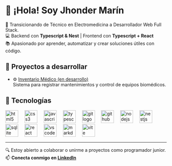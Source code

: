 # 👋 ¡Hola! Soy Jhonder Marín

🎯 Transicionando de Técnico en Electromedicina a Desarrollador Web Full Stack.  
💻 Backend con **Typescript & Nest** | Frontend con **Typescript + React**  
📚 Apasionado por aprender, automatizar y crear soluciones útiles con código.

## 🚀 Proyectos a desarrollar

- ⚙️ [Inventario Médico (en desarrollo)](https://github.com/tu-user/inventario-medico)  
  Sistema para registrar mantenimientos y control de equipos biomédicos.

## 🔧 Tecnologías
<div align="left">
  <img src="https://skillicons.dev/icons?i=html" height="40" alt="html5 logo"  />
  <img width="12" />
  <img src="https://skillicons.dev/icons?i=css" height="40" alt="css3 logo"  />
  <img width="12" />
  <img src="https://skillicons.dev/icons?i=js" height="40" alt="javascript logo"  />
  <img width="12" />
  <img src="https://skillicons.dev/icons?i=ts" height="40" alt="typescript logo"  />
  <img width="12" />
  <img src="https://skillicons.dev/icons?i=git" height="40" alt="git logo"  />
  <img width="12" />
  <img src="https://skillicons.dev/icons?i=github" height="40" alt="github logo"  />
  <img width="12" />
  <img src="https://skillicons.dev/icons?i=nodejs" height="40" alt="nodejs logo"  />
  <img width="12" />
  <img src="https://skillicons.dev/icons?i=nestjs" height="40" alt="nestjs logo"  />
  <img width="12" />
  <img src="https://skillicons.dev/icons?i=sqlite" height="40" alt="sqlite logo"  />
  <img width="12" />
  <img src="https://skillicons.dev/icons?i=react" height="40" alt="react logo"  />
  <img width="12" />
  <img src="https://skillicons.dev/icons?i=vscode" height="40" alt="vscode logo"  />
  <img width="12" />
  <img src="https://skillicons.dev/icons?i=md" height="40" alt="markdown logo"  />
  <img width="12" />
  <img src="https://skillicons.dev/icons?i=vite" height="40" alt="vite logo"  />
</div>

---

🔍 Estoy abierto a colaborar o unirme a proyectos como programador junior.  
📫 **Conecta conmigo en [LinkedIn](https://www.linkedin.com/in/jhonder-marin-95a29817b)**


